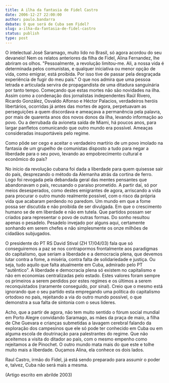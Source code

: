 ```yaml
---
title: A ilha da fantasia de Fidel Castro
date: 2006-12-27 22:00:00
author: paulo.bandarra
debate: O que será de Cuba sem Fidel?
slug: a-ilha-da-fantasia-de-fidel-castro
status: publish 
type: post
---
```


  

O intelectual José Saramago, muito lido no Brasil, só agora acordou do seu devaneio! Nem os relatos anteriores da filha de Fidel, Alina Fernandez, lhe abriram os olhos. "Pessoalmente, a revolução limitou-me. Ali, a nossa vida é determinada pelos comunistas, e qualquer iniciativa ou menor opção de vida, como emigrar, está proibida. Por isso tive de passar pela desgraçada experiência de fugir do meu país." O que nos admira que uma pessoa letrada e articulada servira de propagandista de uma ditadura sanguinária por tanto tempo. Começando que estas mortes não são novidades na ilha. Assim como a condenação dos jornalistas independentes Raúl Rivero, Ricardo González, Osvaldo Alfonso e Héctor Palacios, verdadeiros heróis libertários, ocorridas já antes das mortes de agora, perpetuavam as perseguições a quem discordava e ameaçava a permanência pela palavra, por mais de quarenta anos dos novos donos da ilha, levando informação ao povo. Ou a derrubada da avioneta saída de Miami, há poucos anos, para largar panfletos comunicando que outro mundo era possível. Ameaças consideradas insuportáveis pelo regime.  

Como pôde ser cego e aceitar o verdadeiro martírio de um povo imolado na fantasia de um grupelho de comunistas disposto a tudo para negar a liberdade para o seu povo, levando ao empobrecimento cultural e econômico do país?  

No início da revolução cubana foi dada a liberdade para quem quisesse sair do país, desprezando o método da Alemanha atrás da cortina de ferro. Logo foi revogada pela debandada geral das mentes pensantes que abandonavam o país, recusando o paraíso prometido. A partir daí, só por meios desesperados, como destes emigrantes de agora, arriscando a vida para procurar o outro mundo realmente possível, com o risco da própria vida que acabaram perdendo no paredom. Um mundo em que a fome possa ser discutida e não proibida de ser divulgada. Em que o crescimento humano se de em liberdade e não em tutela. Que partidos possam ser criados para representar o povo de outras formas. Do sonho resultou apenas o pesadelo. Pesadelo invejado por alguns aqui, certamente sonhando em serem chefes e não simplesmente os onze milhões de cidadãos subjugados.  

O presidente do PT RS David Stival (ZH 17/04/03) fala que só conseguiremos a paz se nos contrapormos frontalmente aos paradigmas do capitalismo, que seriam a liberdade e a democracia plena, que devemos lutar contra a fome, a miséria, contra falta de solidariedade e justiça. Ou seja, tudo aquilo que falta atualmente em Cuba, admirado pelo PT "autêntico". A liberdade e democracia plena só existem no capitalismo e não em economias centralizadas pelo estado. Estes valores foram sempre os primeiros a serem perdidos por estes regimes e os últimos a serem reconquistados (raramente conseguido, por sinal). Creio que o mesmo está ignorando que o seu partido esta empregando uma política do capitalismo ortodoxo no país, rejeitando a via do outro mundo possível, o que demonstra a sua falta de sintonia com o seus lideres.  

Acho, que a partir de agora, não tem muito sentido o fórum social mundial em Porto Alegre convidando Saramago, as mães da praça de maio, a filha de Che Guevara e crianças submetidas a lavagem cerebral falando da exploração dos campesinos que ele só pode ter conhecido em Cuba ou em alguma escola de doutrinação para palestrantes do regime. Que não aceitemos a visita do ditador ao país, com o mesmo empenho como rejeitamos a de Pinochet. O outro mundo mata mais do que este e tolhe muito mais a liberdade. Ouçamos Alina, ela conhece os dois lados.  

Raul Castro, irmão do Fidel, já está sendo preparado para assumir o poder e, talvez, Cuba não será mais a mesma.  

  

(Artigo escrito em abrilde 2003)
